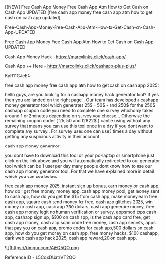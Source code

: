 [[NEW] Free Cash App Money Free Cash App Atm How to Get Cash on Cash App UPDATED [free cash app money free cash app atm how to get cash on cash app updated]

Free-Cash-App-Money-Free-Cash-App-Atm-How-to-Get-Cash-on-Cash-App-UPDATED

Free Cash App Money Free Cash App Atm How to Get Cash on Cash App UPDATED

Cash App Money Hack -  https://marcolinks.click/cash-app/

Cash App ++ Here - https://marcolinks.click/cashapp-plus-plus/

KyR11GJeE4

free cash app money free cash app atm how to get cash on cash app 2025:

hello guys, are you looking for a cashapp money hack generator tool? If yes then you are landed on the right page... Our team has developed a cashapp money generator tool which generates 25$ - 50$ - and 250$ for the 250$ cashapp coupon code you need to complete one survey whichonly takes around 1 or 2minutes depending on survey you choose... Otherwise the remaining coupon codes ( 25$, 50$ and 12822$ ) canbe using without any survey that means you can use this tool once in a day if you dont want to complete any survey.. For survey uses one can use5 times a day without getting any suspicious activity in their account

cash app money generator:

you dont have to download this tool on your pc-laptop or smartphone just click on the link above and you will automatically redirected to our generator tool which can be 1 user per day many people dont know how to use our cash app money generator tool. For that we have explained more in detail which you can see below.

free cash app money 2025, instant sign up bonus, earn money on cash app, how do i get free money, money app, cash app money pool, get money sent to cash app, how do you get the $15 from cash app, make money earn free cash app, square cash send money for free, cash app glitches 2025, win money to cash app, cash app 750 dollars, cash app generate money, free cash app money legit no human verification or survey, appsmod tops cash app, cashapp sign up, $500 on cash app, is the cash app card free, get cash app money, cash app scan code free money, cash app secrets, apps that pay you on cash app, promo codes for cash app,500 dollars on cash app, how do you get money on cash app, free money hacks, $100 cashapp, dark web cash app hack 2025, cash app reward,20 on cash app.

![](https://i.imgur.com/AjEQ5QO.png

Reference ID - L5CqxDUatrVT2QO